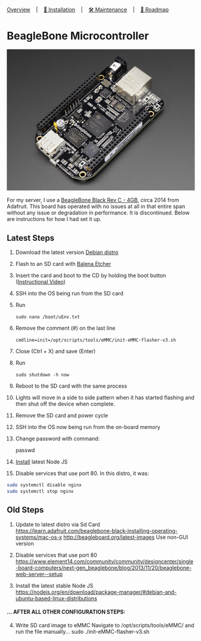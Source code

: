 [Overview](../README.md) &nbsp;&nbsp;&nbsp;|&nbsp;&nbsp;&nbsp; [🧭 Installation](./installation.md) &nbsp;&nbsp;&nbsp;|&nbsp;&nbsp;&nbsp; [🛠️ Maintenance](./maintenance.md) &nbsp;&nbsp;&nbsp;|&nbsp;&nbsp;&nbsp; [🔮 Roadmap](./roadmap.md)

# BeagleBone Microcontroller

![Alt text](images/beaglebone.jpg)

For my server, I use a [BeagleBone Black Rev C - 4GB](https://www.adafruit.com/product/1876), circa 2014 from Adafruit. This board has operated with no issues at all in that entire span without any issue or degradation in performance. It is discontinued. Below are instructions for how I had set it up.

## Latest Steps

1) Download the latest version [Debian distro](https://www.beagleboard.org/distros)
2) Flash to an SD card with [Balena Etcher](https://www.balena.io/etcher/)
3) Insert the card and boot to the CD by holding the boot button ([Instructional Video](https://www.youtube.com/watch?v=_nPj1cCFrRk))
4) SSH into the OS being run from the SD card
5) Run

	`sudo nano /boot/uEnv.txt`

6) Remove the comment (#) on the last line

	`cmdline=init=/opt/scripts/tools/eMMC/init-eMMC-flasher-v3.sh`

7) Close (Ctrl + X) and save (Enter)
8) Run

	`sudo shutdown -h now`

9) Reboot to the SD card with the same process
10) Lights will move in a side to side pattern when it has started flashing and then shut off the device when complete.
11) Remove the SD card and power cycle
12) SSH into the OS now being run from the on-board memory
13) Change password with command:

	passwd

14) [Install](https://deb.nodesource.com/) latest Node JS
15) Disable services that use port 80. In this distro, it was:

```bash
sudo systemctl disable nginx
sudo systemctl stop nginx
```


## Old Steps

1) Update to latest distro via Sd Card
		https://learn.adafruit.com/beaglebone-black-installing-operating-systems/mac-os-x
		http://beagleboard.org/latest-images
		Use non-GUI version

2) Disable services that use port 80
	https://www.element14.com/community/community/designcenter/single-board-computers/next-gen_beaglebone/blog/2013/11/20/beaglebone-web-server--setup 

3) Install the latest stable Node JS
	https://nodejs.org/en/download/package-manager/#debian-and-ubuntu-based-linux-distributions

#### ... AFTER ALL OTHER CONFIGURATION STEPS:

4) Write SD card image to eMMC
		Navigate to /opt/scripts/tools/eMMC/ and run the file manually...
		sudo ./init-eMMC-flasher-v3.sh